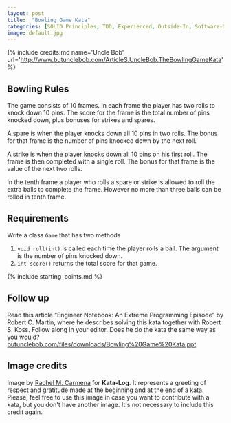 ```yaml
---
layout: post
title:  "Bowling Game Kata"
categories: [SOLID Principles, TDD, Experienced, Outside-In, Software-Design]
image: default.jpg
---
```


{% include credits.md name='Uncle Bob' url='http://www.butunclebob.com/ArticleS.UncleBob.TheBowlingGameKata' %}

## Bowling Rules
The game consists of 10 frames. In each frame the player has two
rolls to knock down 10 pins. The score for the frame is the
total number of pins knocked down, plus bonuses for strikes and spares.

A spare is when the player knocks down all 10 pins in two rolls. The
bonus for that frame is the number of pins knocked down by the next
roll.

A strike is when the player knocks down all 10 pins on his first roll.
The frame is then completed with a single roll. The bonus for that frame
is the value of the next two rolls.

In the tenth frame a player who rolls a spare or strike is allowed to
roll the extra balls to complete the frame. However no more than three
balls can be rolled in tenth frame.

## Requirements
Write a class `Game` that has two methods
1.  `void roll(int)` is called each time the player rolls a ball. The
    argument is the number of pins knocked down.
2.  `int score()` returns the total score for that game.

{% include starting_points.md %}

## Follow up
Read this article “Engineer Notebook: An Extreme Programming Episode”
by Robert C. Martin, where he describes solving this kata together with
Robert S. Koss. Follow along in your editor. Does he do the kata the
same way as you would?
[butunclebob.com/files/downloads/Bowling%20Game%20Kata.ppt](http://www.butunclebob.com/files/downloads/Bowling%20Game%20Kata.ppt)


## Image credits
Image by [Rachel M. Carmena](https://github.com/rachelcarmena) for **Kata-Log**. It represents a greeting of respect and gratitude made at the beginning and at the end of a kata. Please, feel free to use this image in case you want to contribute with a kata, but you don't have another image. It's not necessary to include this credit again.

